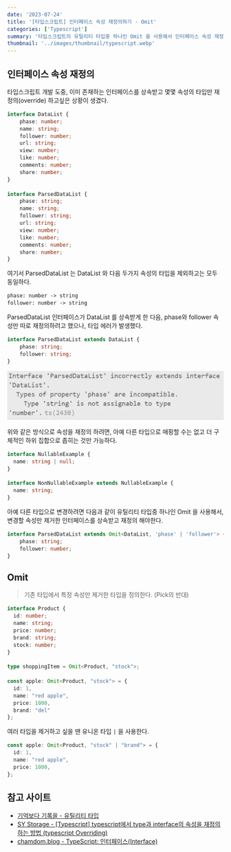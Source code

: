 ```yaml
---
date: '2023-07-24'
title: '[타입스크립트] 인터페이스 속성 재정의하기 - Omit'
categories: ['Typescript']
summary: '타입스크립트의 유틸리티 타입중 하나인 Omit 을 사용해서 인터페이스 속성 재정의하기'
thumbnail: '../images/thumbnail/typescript.webp'
---
```


## 인터페이스 속성 재정의

타입스크립트 개발 도중, 이미 존재하는 인터페이스를 상속받고 몇몇 속성의 타입만 재정의(override) 하고싶은 상황이 생겼다.

<div class="code-header">
	<span class="red btn"></span>
	<span class="yellow btn"></span>
	<span class="green btn"></span>
</div>

```ts
interface DataList {
	phase: number;
	name: string;
	follower: number;
	url: string;
	view: number;
	like: number;
	comments: number;
	share: number;
}

interface ParsedDataList {
	phase: string;
	name: string;
	follower: string;
	url: string;
	view: number;
	like: number;
	comments: number;
	share: number;
}
```

여기서 ParsedDataList 는 DataList 와 다음 두가지 속성의 타입을 제외하고는 모두 동일하다.

```txt
phase: number -> string
follower: number -> string
```

ParsedDataList 인터페이스가 DataList 를 상속받게 한 다음, phase와 follower 속성만 따로 재정의하려고 했으나, 타입 에러가 발생했다.

<div class="code-header">
	<span class="red btn"></span>
	<span class="yellow btn"></span>
	<span class="green btn"></span>
</div>

```ts
interface ParsedDataList extends DataList {
	phase: string;
	follower: string;
}
```

![](../images/content/2023-07-24-21-15-38.webp)

위와 같은 방식으로 속성을 재정의 하려면, 아예 다른 타입으로 매핑할 수는 없고 더 구체적인 하위 집합으로 좁히는 것만 가능하다.

<div class="code-header">
	<span class="red btn"></span>
	<span class="yellow btn"></span>
	<span class="green btn"></span>
</div>

```ts
interface NullableExample {
  name: string | null;
}

interface NonNullableExample extends NullableExample {
  name: string;
}
```

아예 다른 타입으로 변경하려면 다음과 같이 유틸리티 타입중 하나인 Omit 을 사용해서, 변경할 속성만 제거한 인터페이스를 상속받고 재정의 해야한다.

<div class="code-header">
	<span class="red btn"></span>
	<span class="yellow btn"></span>
	<span class="green btn"></span>
</div>

```ts
interface ParsedDataList extends Omit<DataList, 'phase' | 'follower'> {
	phase: string;
	follower: number;
}
```

## Omit

> 기존 타입에서 특정 속성만 제거한 타입을 정의한다. (Pick의 반대)

<div class="code-header">
	<span class="red btn"></span>
	<span class="yellow btn"></span>
	<span class="green btn"></span>
</div>

```ts
interface Product {
  id: number;
  name: string;
  price: number;
  brand: string;
  stock: number;
}

type shoppingItem = Omit<Product, "stock">;

const apple: Omit<Product, "stock"> = {
  id: 1,
  name: "red apple",
  price: 1000,
  brand: "del"
};
```

여러 타입을 제거하고 싶을 땐 유니온 타입 `|` 을 사용한다.

<div class="code-header">
	<span class="red btn"></span>
	<span class="yellow btn"></span>
	<span class="green btn"></span>
</div>

```ts
const apple: Omit<Product, "stock" | "brand"> = {
  id: 1,
  name: "red apple",
  price: 1000,
};
```

## 참고 사이트

- [기억보다 기록을 - 유틸리티 타입](https://kyounghwan01.github.io/blog/TS/fundamentals/utility-types/#omit)
- [SY Storage - [Typescript] typescript에서 type과 interface의 속성을 재정의하는 방법 (typescript Overriding)](https://systorage.tistory.com/entry/Typescript-typescript%EC%97%90%EC%84%9C-type%EA%B3%BC-interface%EC%9D%98-%EC%86%8D%EC%84%B1%EC%9D%84-%EC%9E%AC%EC%A0%95%EC%9D%98%ED%95%98%EB%8A%94-%EB%B0%A9%EB%B2%95-typescript-Overriding)
- [chamdom.blog - TypeScript: 인터페이스(Interface)](https://chamdom.blog/ts-interface/)